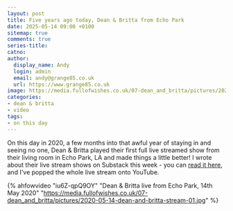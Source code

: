 ```yaml
---
layout: post
title: Five years ago today, Dean & Britta from Echo Park
date: 2025-05-14 09:00 +0100
sitemap: true
comments: true
series-title:
catno:
author:
  display_name: Andy
  login: admin
  email: andy@grange85.co.uk
  url: https://www.grange85.co.uk
image: https://media.fullofwishes.co.uk/07-dean_and_britta/pictures/2020-05-14-dean-and-britta-stream-01.jpg
categories:
- dean & britta
- video
tags:
- on this day
---
```

On this day in 2020, a few months into that awful year of staying in and seeing no one, Dean & Britta played their first full live streamed show from their living room in Echo Park, LA and made things a little better! I wrote about their live stream shows on Substack this week - you can [read it here](https://aheadfullofwishes.substack.com/p/from-the-archive-dean-and-brittas), and I've popped the whole live stream onto YouTube.

{% ahfowvideo "iu6Z-qpQ9OY" "Dean & Britta live from Echo Park, 14th May 2020" "https://media.fullofwishes.co.uk/07-dean_and_britta/pictures/2020-05-14-dean-and-britta-stream-01.jpg" %}
